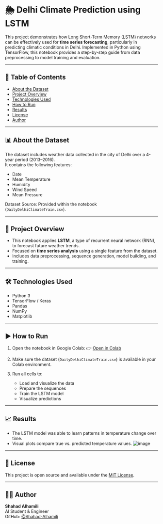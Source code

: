 # 🌦️ Delhi Climate Prediction using LSTM

This project demonstrates how Long Short-Term Memory (LSTM) networks can be effectively used for **time series forecasting**, particularly in predicting climatic conditions in Delhi. Implemented in Python using TensorFlow, this notebook provides a step-by-step guide from data preprocessing to model training and evaluation.

---

## 📌 Table of Contents

- [About the Dataset](#about-the-dataset)
- [Project Overview](#project-overview)
- [Technologies Used](#technologies-used)
- [How to Run](#how-to-run)
- [Results](#results)
- [License](#license)
- [Author](#author)

---

## 📊 About the Dataset

The dataset includes weather data collected in the city of Delhi over a 4-year period (2013–2016).  
It contains the following features:

- Date
- Mean Temperature
- Humidity
- Wind Speed
- Mean Pressure

Dataset Source: Provided within the notebook (`DailyDelhiClimateTrain.csv`).

---

## 📘 Project Overview

- This notebook applies **LSTM**, a type of recurrent neural network (RNN), to forecast future weather trends.
- Focused on **time series analysis** using a single feature from the dataset.
- Includes data preprocessing, sequence generation, model building, and training.

---

## 🛠️ Technologies Used

- Python 3
- TensorFlow / Keras
- Pandas
- NumPy
- Matplotlib

---

## ▶️ How to Run

1. Open the notebook in Google Colab:
   👉 [Open in Colab](https://colab.research.google.com/drive/1YL14fnyfoThslOBkSFIXAhNaI44zY1yF)

2. Make sure the dataset (`DailyDelhiClimateTrain.csv`) is available in your Colab environment.

3. Run all cells to:
   - Load and visualize the data
   - Prepare the sequences
   - Train the LSTM model
   - Visualize predictions

---

## 📈 Results

- The LSTM model was able to learn patterns in temperature change over time.
- Visual plots compare true vs. predicted temperature values.
![image](https://github.com/user-attachments/assets/96bf4696-837f-402c-8d1f-77bcc94b3061)


---

## 🪪 License

This project is open source and available under the [MIT License](LICENSE).

---

## 👩‍💻 Author

**Shahad Alhamili**  
AI Student & Engineer  
GitHub: [@Shahad-Alhamili](https://github.com/Shahad-Alhamili)
